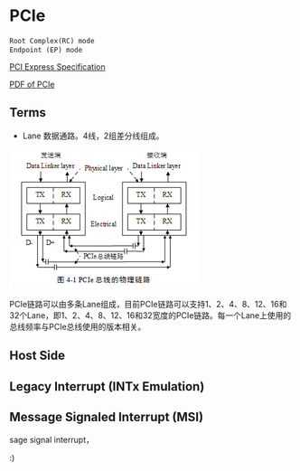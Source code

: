 PCIe
=====
	
	Root Complex(RC) mode
	Endpoint (EP) mode
	
[ PCI Express Specification](https://pcisig.com/specifications)

[PDF of PCIe](https://www.mindshare.com/files/ebooks/PCI%20Express%20Technology%203.0.pdf)



Terms
-------

- Lane 数据通路。4线，2组差分线组成。

![](pcie_lane.png)

PCIe链路可以由多条Lane组成，目前PCIe链路可以支持1、2、4、8、12、16和32个Lane，即1、2、4、8、12、16和32宽度的PCIe链路。每一个Lane上使用的总线频率与PCIe总线使用的版本相关。


Host Side
------


Legacy Interrupt (INTx Emulation)
-----

Message Signaled Interrupt (MSI)
-------


sage signal interrupt，




:)

